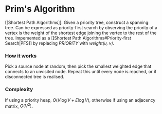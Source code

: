 # Prim's Algorithm
[[Shortest Path Algorithms]]. Given a priority tree, construct a spanning tree. Can be expressed as priority-first search by observing the priority of a vertex is the weight of the shortest edge joining the vertex to the rest of the tree. 
Impemented as a [[Shortest Path Algorithms#Priority-first Search|PFS]] by replacing *PRIORITY* with *weight(u, v)*.

### How it works
Pick a source node at random, then  pick the smallest weighted edge that connects to an unvisited node. Repeat this until every node is reached, or if disconnected tree is realised.

### Complexity
If using a priority heap, $O(V \log V + E \log V)$, otherwise if using an adjacency matrix, $O(V^2)$.

